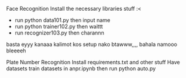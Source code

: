 Face Recognition
Install the necessary libraries stuff :<
- run python data101.py
then input name 
- run python trainer102.py
then waittt
- run recognizer103.py
then charannn

basta eyyy kanaaa kalimot kos setup nako btawww,,,, bahala namooo bleeeeh

Plate Number Recognition
Install requirements.txt and other stuff
Have datasets
train datasets in anpr.ipynb
then run python auto.py
